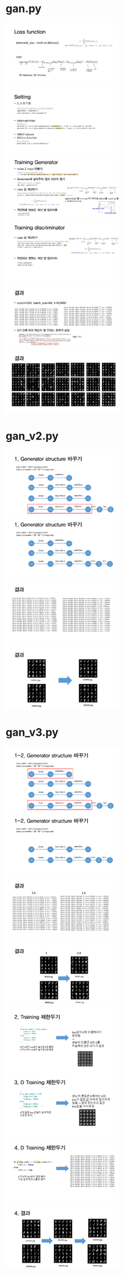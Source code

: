 # gan.py

<img src="explain/1.png" width="60%">
<img src="explain/2.png" width="60%">
<img src="explain/3.png" width="60%">
<img src="explain/4.png" width="60%">
<img src="explain/5.png" width="60%">
<img src="explain/6.png" width="60%">

# gan_v2.py
<img src="explain/7.PNG" width="60%">
<img src="explain/8.PNG" width="60%">
<img src="explain/9.PNG" width="60%">
<img src="explain/10.PNG" width="60%">

# gan_v3.py
<img src="explain/11.PNG" width="60%">
<img src="explain/12.PNG" width="60%">
<img src="explain/13.PNG" width="60%">
<img src="explain/14.PNG" width="60%">
<img src="explain/15.PNG" width="60%">
<img src="explain/16.PNG" width="60%">
<img src="explain/17.PNG" width="60%">
<img src="explain/18.PNG" width="60%">